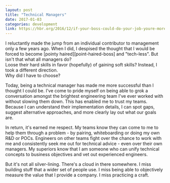 ```yaml
---
layout: post
title: "Technical Managers"
date: 2017-01-03
categories: development
link: https://hbr.org/2016/12/if-your-boss-could-do-your-job-youre-more-likely-to-be-happy-at-work
---
```


I reluctantly made the jump from an individual contributor to management only a few years ago.
When I did, I despised the thought that I would be forced to become [pointy haired][point-haired-boss] and "tech-less".
But isn't that what all managers do?  
Loose their hard skills in favor (hopefully) of gaining soft skills?
Instead, I took a different direction.  
Why did I have to choose?  

Today, being a technical manager has made me more successful than I thought I could be.
I've come to pride myself on being able to grok a conversation amongst the brightest engineering team I've ever worked with without slowing them down.
This has enabled me to trust my teams.
Because I can understand their implementation details, I can spot gaps, suggest alternative approaches, and more clearly lay out what our goals are.

In return, it's earned me respect.
My teams know they can come to me to help them through a problem - by pairing, whiteboarding or doing my own R&D or POCs.
Engineers on other teams fight over the chance to work with me and consistently seek me out for technical advice - even over their own managers.
My superiors know that I am someone who can unify technical concepts to business objectives and vet out experienced engineers.

But it's not all silver-lining.
There's a cloud in there somewhere.
I miss building stuff that a wider set of people use.
I miss being able to objectively measure the value that I provide a company.
I miss practicing a craft.

[pointy-haired-boss]: https://en.wikipedia.org/wiki/Pointy-haired_Boss
